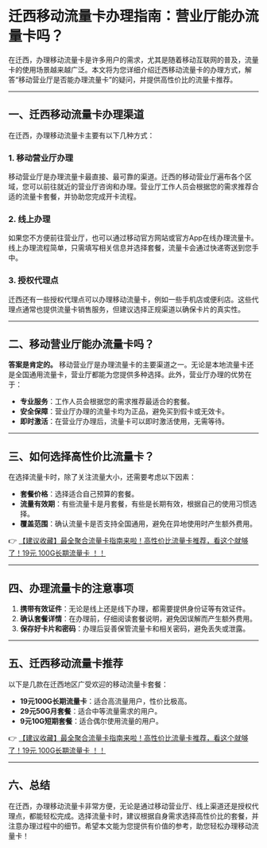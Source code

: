 # 迁西移动流量卡办理指南：营业厅能办流量卡吗？

在迁西，办理移动流量卡是许多用户的需求，尤其是随着移动互联网的普及，流量卡的使用场景越来越广泛。本文将为您详细介绍迁西移动流量卡的办理方式，解答“移动营业厅是否能办理流量卡”的疑问，并提供高性价比的流量卡推荐。

---

## 一、迁西移动流量卡办理渠道

在迁西，办理移动流量卡主要有以下几种方式：

### 1. 移动营业厅办理
移动营业厅是办理流量卡最直接、最可靠的渠道。迁西的移动营业厅遍布各个区域，您可以前往就近的营业厅咨询和办理。营业厅工作人员会根据您的需求推荐合适的流量卡套餐，并协助您完成开卡流程。

### 2. 线上办理
如果您不方便前往营业厅，也可以通过移动官方网站或官方App在线办理流量卡。线上办理流程简单，只需填写相关信息并选择套餐，流量卡会通过快递寄送到您手中。

### 3. 授权代理点
迁西还有一些授权代理点可以办理移动流量卡，例如一些手机店或便利店。这些代理点通常也提供流量卡销售服务，但建议选择正规渠道以确保卡片的真实性。

---

## 二、移动营业厅能办流量卡吗？

**答案是肯定的。** 移动营业厅是办理流量卡的主要渠道之一。无论是本地流量卡还是全国通用流量卡，营业厅都能为您提供多种选择。此外，营业厅办理的优势在于：
- **专业服务**：工作人员会根据您的需求推荐最适合的套餐。
- **安全保障**：营业厅办理的流量卡均为正品，避免买到假卡或无效卡。
- **即时激活**：在营业厅办理后，流量卡可以即时激活使用，无需等待。

---

## 三、如何选择高性价比流量卡？

在选择流量卡时，除了关注流量大小，还需要考虑以下因素：
- **套餐价格**：选择适合自己预算的套餐。
- **流量有效期**：有些流量卡是月套餐，有些是长期有效，根据自己的使用习惯选择。
- **覆盖范围**：确认流量卡是否支持全国通用，避免在异地使用时产生额外费用。

👉 [【建议收藏】最全聚合流量卡指南来啦！高性价比流量卡推荐，看这个就够了！19元 100G长期流量卡 ！！](https://bit.ly/Liuliangka)

---

## 四、办理流量卡的注意事项

1. **携带有效证件**：无论是线上还是线下办理，都需要提供身份证等有效证件。
2. **确认套餐详情**：在办理前，仔细阅读套餐说明，避免因误解而产生额外费用。
3. **保存好卡片和密码**：办理后妥善保管流量卡和相关密码，避免丢失或泄露。

---

## 五、迁西移动流量卡推荐

以下是几款在迁西地区广受欢迎的移动流量卡套餐：
- **19元100G长期流量卡**：适合高流量用户，性价比极高。
- **29元50G月套餐**：适合中等流量需求的用户。
- **9元10G短期套餐**：适合偶尔使用流量的用户。

👉 [【建议收藏】最全聚合流量卡指南来啦！高性价比流量卡推荐，看这个就够了！19元 100G长期流量卡 ！！](https://bit.ly/Liuliangka)

---

## 六、总结

在迁西，办理移动流量卡非常方便，无论是通过移动营业厅、线上渠道还是授权代理点，都能轻松完成。选择流量卡时，建议根据自身需求选择高性价比的套餐，并注意办理过程中的细节。希望本文能为您提供有价值的参考，助您轻松办理移动流量卡！